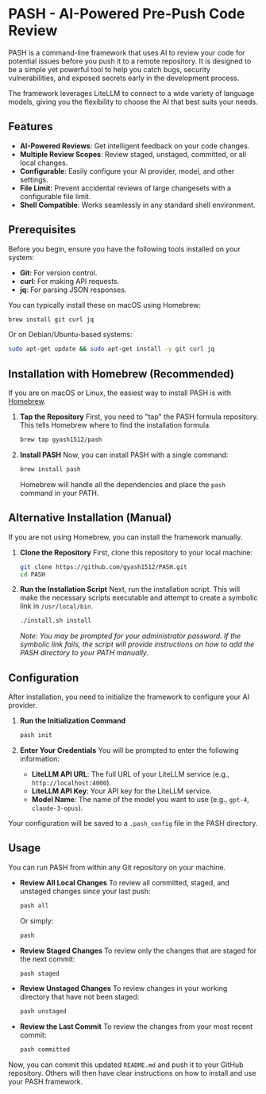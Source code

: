 # PASH - AI-Powered Pre-Push Code Review

PASH is a command-line framework that uses AI to review your code for potential issues before you push it to a remote repository. It is designed to be a simple yet powerful tool to help you catch bugs, security vulnerabilities, and exposed secrets early in the development process.

The framework leverages LiteLLM to connect to a wide variety of language models, giving you the flexibility to choose the AI that best suits your needs.

## Features

- **AI-Powered Reviews**: Get intelligent feedback on your code changes.
- **Multiple Review Scopes**: Review staged, unstaged, committed, or all local changes.
- **Configurable**: Easily configure your AI provider, model, and other settings.
- **File Limit**: Prevent accidental reviews of large changesets with a configurable file limit.
- **Shell Compatible**: Works seamlessly in any standard shell environment.

## Prerequisites

Before you begin, ensure you have the following tools installed on your system:

- **Git**: For version control.
- **curl**: For making API requests.
- **jq**: For parsing JSON responses.

You can typically install these on macOS using Homebrew:
```bash
brew install git curl jq
```
Or on Debian/Ubuntu-based systems:
```bash
sudo apt-get update && sudo apt-get install -y git curl jq
```

## Installation with Homebrew (Recommended)

If you are on macOS or Linux, the easiest way to install PASH is with [Homebrew](https://brew.sh/).

1.  **Tap the Repository**
    First, you need to "tap" the PASH formula repository. This tells Homebrew where to find the installation formula.
    ```bash
    brew tap gyash1512/pash
    ```

2.  **Install PASH**
    Now, you can install PASH with a single command:
    ```bash
    brew install pash
    ```
    Homebrew will handle all the dependencies and place the `pash` command in your PATH.

## Alternative Installation (Manual)

If you are not using Homebrew, you can install the framework manually.

1.  **Clone the Repository**
    First, clone this repository to your local machine:
    ```bash
    git clone https://github.com/gyash1512/PASH.git
    cd PASH
    ```

2.  **Run the Installation Script**
    Next, run the installation script. This will make the necessary scripts executable and attempt to create a symbolic link in `/usr/local/bin`.
    ```bash
    ./install.sh install
    ```
    *Note: You may be prompted for your administrator password. If the symbolic link fails, the script will provide instructions on how to add the PASH directory to your PATH manually.*

## Configuration

After installation, you need to initialize the framework to configure your AI provider.

1.  **Run the Initialization Command**
    ```bash
    pash init
    ```

2.  **Enter Your Credentials**
    You will be prompted to enter the following information:
    - **LiteLLM API URL**: The full URL of your LiteLLM service (e.g., `http://localhost:4000`).
    - **LiteLLM API Key**: Your API key for the LiteLLM service.
    - **Model Name**: The name of the model you want to use (e.g., `gpt-4`, `claude-3-opus`).

Your configuration will be saved to a `.pash_config` file in the PASH directory.

## Usage

You can run PASH from within any Git repository on your machine.

-   **Review All Local Changes**
    To review all committed, staged, and unstaged changes since your last push:
    ```bash
    pash all
    ```
    Or simply:
    ```bash
    pash
    ```

-   **Review Staged Changes**
    To review only the changes that are staged for the next commit:
    ```bash
    pash staged
    ```

-   **Review Unstaged Changes**
    To review changes in your working directory that have not been staged:
    ```bash
    pash unstaged
    ```

-   **Review the Last Commit**
    To review the changes from your most recent commit:
    ```bash
    pash committed
    ```

Now, you can commit this updated `README.md` and push it to your GitHub repository. Others will then have clear instructions on how to install and use your PASH framework.

